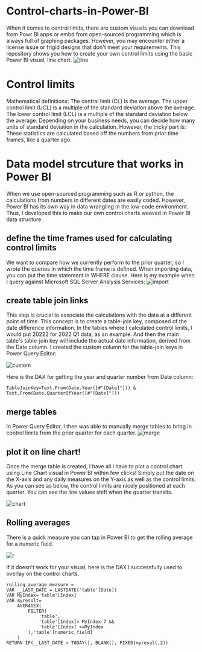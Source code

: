 # Control-charts-in-Power-BI
When it comes to control limits, there are custom visuals you can download from Powr BI apps or embd from open-sourced programming which is always full of graphing packages. However, you may encounter either a license issue or frigid designs that don't meet your requirements.  This repository shows you how to create your own control limits using the basic Power BI visual, line chart.
![line](https://user-images.githubusercontent.com/22305109/234286654-564179c5-ecdd-4330-8c6e-a6138f40d6a5.PNG)
# Control limits
Mathematical definitions: The central limit (CL) is the average. The upper control limit (UCL) is a multiple of the standard deviation above the average. The lower control limit (LCL) is a multiple of the standard deviation below the average. Depending on your business needs, you can decide how many units of standard deviation in the calculation. However, the tricky part is: These statistics are calculated based off the numbers from prior time frames, like a quarter ago. 
# Data model strcuture that works in Power BI
When we use open-sourced programming such as R or python, the calculations from numbers in different dates are easily coded. However, Power BI has its own way in data wrangling in the low-code environment. Thus, I developed this to make our own control charts weaved in Power BI data structure. 
## define the time frames used for calculating control limits
We want to compare how we currently perform to the prior quarter, so I wrote the queries in which the time frame is defined. When importing data, you can put the time statement in WHERE clause. Here is my example when I query against Microsoft SQL Server Analysis Services:
![import](https://user-images.githubusercontent.com/22305109/234293734-836685b2-5908-4ab1-a6bf-2bf912448fcc.PNG)

## create table join links
This step is crucial to associate the calculations with the data at a different point of time. This concept is to create a table-join key, composed of the date difference information. In the tables where I calculated control limits, I would put 20222 for 2022 Q1 data, as an example. And then the main table's table-join key will include the actual date information, derived from the Date column. I created the custom column for the table-join keys in Power Query Editor:

![custom](https://user-images.githubusercontent.com/22305109/234354347-c016bef5-a47c-4f5f-a333-aab001e43463.PNG)

Here is the DAX for getting the year and quarter number from Date column:
```
TableJoinKey=Text.From(Date.Year([#"[Date]"])) & Text.From(Date.QuarterOfYear([#"[Date]"]))
```

## merge tables
In Power Query Editor, I then was able to manually merge tables to bring in control limits from the prior quarter for each quarter.
![merge](https://user-images.githubusercontent.com/22305109/234357040-3d8b2fa1-8c8b-44dd-82bc-b2aa1fb08f63.PNG)

## plot it on line chart!
Once the merge table is created, I have all I have to plot a control chart using Line Chart visual in Power BI within few clicks! Simply put the date on the X-axis and any daily measures on the Y-axis as well as the control limits. As you can see as below, the control limits are nicely positioned at each quarter. You can see the line values shift when the quarter transits. 

![chart](https://user-images.githubusercontent.com/22305109/234358302-5aa3d9a7-fcf3-478c-b4d4-d812ae264a04.PNG)

## Rolling averages
There is a quick measure you can tap in Power BI to get the rolling average for a numeric field. 

![r](https://user-images.githubusercontent.com/22305109/235180835-6cd6c015-83bb-45d9-a05d-aed9f92e7df2.PNG)

If it doesn't work for your visual, here is the DAX I successfully used to overlay on the control charts.

```
rolling_average_measure = 
VAR __LAST_DATE = LASTDATE('table'[Date])
VAR MyIndex='table'[Index]
VAR myresult=
    AVERAGEX(
        FILTER(
            'table',
            'table'[Index]> MyIndex-7 &&
            'table'[Index] <=MyIndex
        ),'table'[numeric_field]
    )
RETURN IF(__LAST_DATE > TODAY(), BLANK(), FIXED(myresult,2))
```
